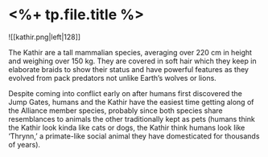 # <%+ tp.file.title %>
![[kathir.png|left|128]]


The Kathir are a tall mammalian species, averaging over 220 cm in height and weighing over 150 kg. They are covered in soft hair which they keep in elaborate braids to show their status and have powerful features as they evolved from pack predators not unlike Earth’s wolves or lions.

Despite coming into conflict early on after humans first discovered the Jump Gates, humans and the Kathir have the easiest time getting along of the Alliance member species, probably since both species share resemblances to animals the other traditionally kept as pets (humans think the Kathir look kinda like cats or dogs, the Kathir think humans look like ‘Thrynn,’ a primate-like social animal they have domesticated for thousands of years).